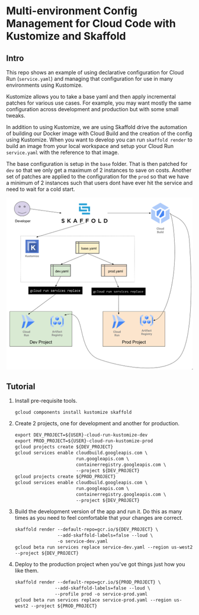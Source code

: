 # Multi-environment Config Management for Cloud Code with Kustomize and Skaffold

## Intro

This repo shows an example of using declarative configuration for Cloud Run (`service.yaml`)
and managing that configuration for use in many environments using Kustomize.

Kustomize allows you to take a base yaml and then apply incremental patches for various use cases. For example, you may want mostly the same configuration across development and production but with some small tweaks.

In addition to using Kustomize, we are using Skaffold drive the automation of building our Docker image with Cloud Build and the creation of the config using Kustomize. When you want to develop you can run `skaffold render` to build an image from your local workspace and setup your Cloud Run `service.yaml` with the reference to that image.

The base configuration is setup in the `base` folder. That is then patched for `dev` so that we only get a maximum of 2 instances to save on costs. 
Another set of patches are applied to the configuration for the `prod` so that we have a minimum of 2 instances such that users dont have ever hit the service and need to wait for a cold start.

![Architecture Diagram](arch.png)

## Tutorial

1. Install pre-requisite tools.

    ```shell
    gcloud components install kustomize skaffold
    ```

1. Create 2 projects, one for development and another for production.

    ```shell
    export DEV_PROJECT=${USER}-cloud-run-kustomize-dev
    export PROD_PROJECT=${USER}-cloud-run-kustomize-prod
    gcloud projects create ${DEV_PROJECT}
    gcloud services enable cloudbuild.googleapis.com \
                           run.googleapis.com \
                           containerregistry.googleapis.com \
                           --project ${DEV_PROJECT}
    gcloud projects create ${PROD_PROJECT}
    gcloud services enable cloudbuild.googleapis.com \
                           run.googleapis.com \
                           containerregistry.googleapis.com \
                           --project ${DEV_PROJECT}
    ```

1. Build the development version of the app and run it. Do this as many times as you need to feel comfortable that your changes are correct.

    ```shell
    skaffold render --default-repo=gcr.io/${DEV_PROJECT} \
                    --add-skaffold-labels=false --loud \
                    -o service-dev.yaml
    gcloud beta run services replace service-dev.yaml --region us-west2 --project ${DEV_PROJECT}
    ```

1. Deploy to the production project when you've got things just how you like them.

    ```shell
    skaffold render --default-repo=gcr.io/${PROD_PROJECT} \
                   --add-skaffold-labels=false --loud \
                   --profile prod -o service-prod.yaml
    gcloud beta run services replace service-prod.yaml --region us-west2 --project ${PROD_PROJECT}
    ```

